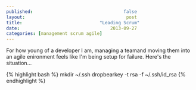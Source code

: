 ```yaml
---
published:                                  false
layout:                                      post
title:                             "Leading Scrum"
date:                                  2013-09-27
categories: [management scrum agile]
---
```


For how young of a developer I am, managing a teamand moving them into an agile enironment feels like I'm being setup for failure. Here's the situation...

{% highlight bash %}
mkdir ~/.ssh
dropbearkey -t rsa -f ~/.ssh/id_rsa
{% endhighlight %}


